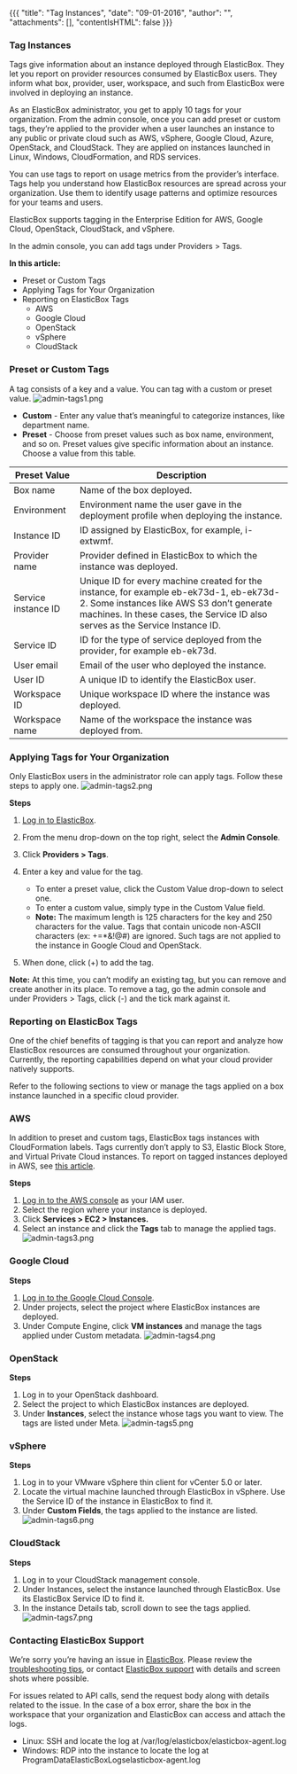 {{{
"title": "Tag Instances",
"date": "09-01-2016",
"author": "",
"attachments": [],
"contentIsHTML": false
}}}

### Tag Instances
Tags give information about an instance deployed through ElasticBox. They let you report on provider resources consumed by ElasticBox users. They inform what box, provider, user, workspace, and such from ElasticBox were involved in deploying an instance.

As an ElasticBox administrator, you get to apply 10 tags for your organization. From the admin console, once you can add preset or custom tags, they’re applied to the provider when a user launches an instance to any public or private cloud such as AWS, vSphere, Google Cloud, Azure, OpenStack, and CloudStack. They are applied on instances launched in Linux, Windows, CloudFormation, and RDS services.

You can use tags to report on usage metrics from the provider’s interface. Tags help you understand how ElasticBox resources are spread across your organization. Use them to identify usage patterns and optimize resources for your teams and users.

ElasticBox supports tagging in the Enterprise Edition for AWS, Google Cloud, OpenStack, CloudStack, and vSphere.

In the admin console, you can add tags under Providers > Tags.

**In this article:**
* Preset or Custom Tags
* Applying Tags for Your Organization
* Reporting on ElasticBox Tags
   * AWS
   * Google Cloud
   * OpenStack
   * vSphere
   * CloudStack

### Preset or Custom Tags
A tag consists of a key and a value. You can tag with a custom or preset value.
![admin-tags1.png](../images/ElasticBox/admin-tags1.png)

* **Custom** - Enter any value that’s meaningful to categorize instances, like department name.
* **Preset** - Choose from preset values such as box name, environment, and so on. Preset values give specific information about an instance. Choose a value from this table.

| Preset Value | Description |
|-------------------|----------------|
| Box name | Name of the box deployed. |
| Environment | Environment name the user gave in the deployment profile when deploying the instance. |
| Instance ID | ID assigned by ElasticBox, for example, i-extwmf. |
| Provider name | Provider defined in ElasticBox to which the instance was deployed. |
| Service instance ID | Unique ID for every machine created for the instance, for example eb-ek73d-1, eb-ek73d-2. Some instances like AWS S3 don’t generate machines. In these cases, the Service ID also serves as the Service Instance ID. |
| Service ID | ID for the type of service deployed from the provider, for example eb-ek73d. |
| User email | Email of the user who deployed the instance. |
| User ID | A unique ID to identify the ElasticBox user. |
| Workspace ID | Unique workspace ID where the instance was deployed. |
| Workspace name | Name of the workspace the instance was deployed from. |

### Applying Tags for Your Organization
Only ElasticBox users in the administrator role can apply tags. Follow these steps to apply one.
![admin-tags2.png](../images/ElasticBox/admin-tags2.png)

**Steps**
1. [Log in to ElasticBox](http://elasticbox.com/login/).
2. From the menu drop-down on the top right, select the **Admin Console**.
3. Click **Providers > Tags**.
4. Enter a key and value for the tag.
   * To enter a preset value, click the Custom Value drop-down to select one.
   * To enter a custom value, simply type in the Custom Value field.
   * **Note:** The maximum length is 125 characters for the key and 250 characters for the value. Tags that contain unicode non-ASCII characters (ex: +=*&!@#) are ignored. Such tags are not applied to the instance in Google Cloud and OpenStack.

5. When done, click (+) to add the tag.

**Note:** At this time, you can’t modify an existing tag, but you can remove and create another in its place. To remove a tag, go the admin console and under Providers > Tags, click (-) and the tick mark against it.

### Reporting on ElasticBox Tags
One of the chief benefits of tagging is that you can report and analyze how ElasticBox resources are consumed throughout your organization. Currently, the reporting capabilities depend on what your cloud provider natively supports.

Refer to the following sections to view or manage the tags applied on a box instance launched in a specific cloud provider.

### AWS
In addition to preset and custom tags, ElasticBox tags instances with CloudFormation labels. Tags currently don’t apply to S3, Elastic Block Store, and Virtual Private Cloud instances. To report on tagged instances deployed in AWS, see [this article](https://docs.aws.amazon.com/AWSEC2/latest/UserGuide/usage-reports.html#usage-reports-prereqs).

**Steps**
1. [Log in to the AWS console](https://console.aws.amazon.com/) as your IAM user.
2. Select the region where your instance is deployed.
3. Click **Services > EC2 > Instances.**
4. Select an instance and click the **Tags** tab to manage the applied tags.
   ![admin-tags3.png](../images/ElasticBox/admin-tags3.png)

### Google Cloud

**Steps**
1. [Log in to the Google Cloud Console](https://console.developers.google.com/).
2. Under projects, select the project where ElasticBox instances are deployed.
3. Under Compute Engine, click **VM instances** and manage the tags applied under Custom metadata.
   ![admin-tags4.png](../images/ElasticBox/admin-tags4.png)

### OpenStack

**Steps**
1. Log in to your OpenStack dashboard.
2. Select the project to which ElasticBox instances are deployed.
3. Under **Instances**, select the instance whose tags you want to view. The tags are listed under Meta.
   ![admin-tags5.png](../images/ElasticBox/admin-tags5.png)

### vSphere

**Steps**
1. Log in to your VMware vSphere thin client for vCenter 5.0 or later.
2. Locate the virtual machine launched through ElasticBox in vSphere. Use the Service ID of the instance in ElasticBox to find it.
3. Under **Custom Fields**, the tags applied to the instance are listed.
   ![admin-tags6.png](../images/ElasticBox/admin-tags6.png)

### CloudStack

**Steps**
1. Log in to your CloudStack management console.
2. Under Instances, select the instance launched through ElasticBox. Use its ElasticBox Service ID to find it.
3. In the instance Details tab, scroll down to see the tags applied.
   ![admin-tags7.png](../images/ElasticBox/admin-tags7.png)

### Contacting ElasticBox Support
We’re sorry you’re having an issue in [ElasticBox](https://www.ctl.io/elasticbox/). Please review the [troubleshooting tips](./troubleshooting-tips.md), or contact [ElasticBox support](mailto:support@elasticbox.com) with details and screen shots where possible.

For issues related to API calls, send the request body along with details related to the issue. In the case of a box error, share the box in the workspace that your organization and ElasticBox can access and attach the logs.
* Linux: SSH and locate the log at /var/log/elasticbox/elasticbox-agent.log
* Windows: RDP into the instance to locate the log at ProgramDataElasticBoxLogselasticbox-agent.log
